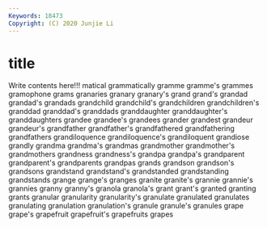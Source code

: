 ```yaml
---
Keywords: 18473
Copyright: (C) 2020 Junjie Li
---
```


# title

Write contents here!!!
matical 
grammatically 
gramme 
gramme's 
grammes 
gramophone 
grams 
granaries
granary 
granary's 
grand 
grand's 
grandad 
grandad's 
grandads 
grandchild 
grandchild's 
grandchildren
grandchildren's 
granddad 
granddad's 
granddads 
granddaughter 
granddaughter's 
granddaughters 
grandee 
grandee's 
grandees
grander 
grandest 
grandeur 
grandeur's 
grandfather 
grandfather's 
grandfathered 
grandfathering 
grandfathers 
grandiloquence
grandiloquence's 
grandiloquent 
grandiose 
grandly 
grandma 
grandma's 
grandmas 
grandmother 
grandmother's 
grandmothers
grandness 
grandness's 
grandpa 
grandpa's 
grandparent 
grandparent's 
grandparents 
grandpas 
grands 
grandson
grandson's 
grandsons 
grandstand 
grandstand's 
grandstanded 
grandstanding 
grandstands 
grange 
grange's 
granges
granite 
granite's 
grannie 
grannie's 
grannies 
granny 
granny's 
granola 
granola's 
grant
grant's 
granted 
granting 
grants 
granular 
granularity 
granularity's 
granulate 
granulated 
granulates
granulating 
granulation 
granulation's 
granule 
granule's 
granules 
grape 
grape's 
grapefruit 
grapefruit's
grapefruits 
grapes 
